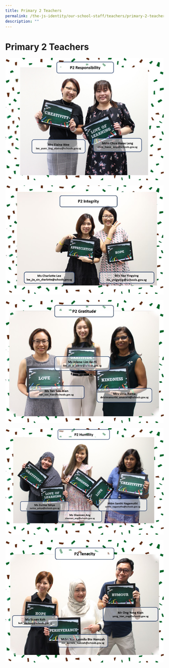 ```yaml
---
title: Primary 2 Teachers
permalink: /the-js-identity/our-school-staff/teachers/primary-2-teachers/
description: ""
---
```

# **Primary 2 Teachers**

![](/images/2R.png)

![](/images/2Int.jpg)

![](/images/2G.jpg)

![](/images/2H%20amended.png)

![](/images/2T.jpg)